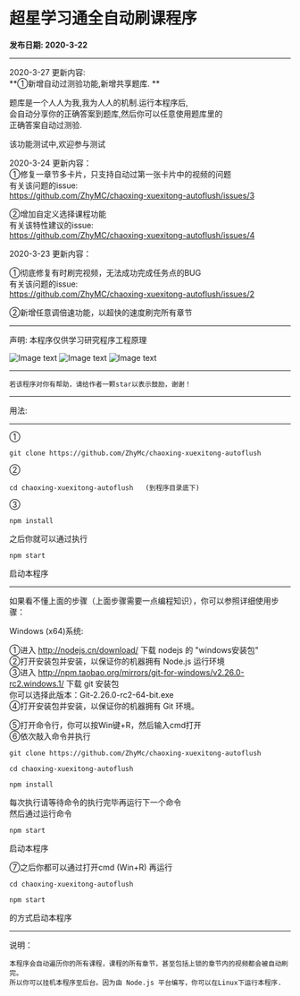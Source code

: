 # 超星学习通全自动刷课程序

**发布日期: 2020-3-22**

---
2020-3-27 更新内容:  
**①新增自动过测验功能,新增共享题库.  **
  
题库是一个人人为我,我为人人的机制.运行本程序后,  
会自动分享你的正确答案到题库,然后你可以任意使用题库里的  
正确答案自动过测验.  

该功能测试中,欢迎参与测试  
  
  
2020-3-24 更新内容：  
①修复一章节多卡片，只支持自动过第一张卡片中的视频的问题  
有关该问题的issue:  
https://github.com/ZhyMC/chaoxing-xuexitong-autoflush/issues/3  

②增加自定义选择课程功能  
有关该特性建议的issue:  
https://github.com/ZhyMC/chaoxing-xuexitong-autoflush/issues/4  
  
  
2020-3-23 更新内容：  
  
①彻底修复有时刷完视频，无法成功完成任务点的BUG  
有关该问题的issue:  
https://github.com/ZhyMC/chaoxing-xuexitong-autoflush/issues/2  
  
②新增任意调倍速功能，以超快的速度刷完所有章节  

---

声明: 本程序仅供学习研究程序工程原理

![Image text](https://raw.githubusercontent.com/ZhyMc/chaoxing-xuexitong-autoflush/master/imgs/chaoxing1.png)
![Image text](https://raw.githubusercontent.com/ZhyMc/chaoxing-xuexitong-autoflush/master/imgs/chaoxing3.png)
![Image text](https://raw.githubusercontent.com/ZhyMc/chaoxing-xuexitong-autoflush/master/imgs/chaoxing2.png)

---
```
若该程序对你有帮助，请给作者一颗star以表示鼓励，谢谢！
```

---

用法:

---

① 
```
git clone https://github.com/ZhyMc/chaoxing-xuexitong-autoflush
```
② 
```
cd chaoxing-xuexitong-autoflush   (到程序目录底下)
```
③
```
npm install
```

之后你就可以通过执行 

```
npm start 
```

启动本程序

---
如果看不懂上面的步骤（上面步骤需要一点编程知识），你可以参照详细使用步骤：  
  
Windows (x64)系统:  
  
①进入 http://nodejs.cn/download/ 下载 nodejs 的 "windows安装包"  
②打开安装包并安装，以保证你的机器拥有 Node.js 运行环境  
③进入 http://npm.taobao.org/mirrors/git-for-windows/v2.26.0-rc2.windows.1/ 下载 git 安装包  
你可以选择此版本：Git-2.26.0-rc2-64-bit.exe  
④打开安装包并安装，以保证你的机器拥有 Git 环境。  
  
⑤打开命令行，你可以按Win键+R，然后输入cmd打开  
⑥依次敲入命令并执行  
  
```
git clone https://github.com/ZhyMc/chaoxing-xuexitong-autoflush
```
```
cd chaoxing-xuexitong-autoflush
```
```
npm install
```
每次执行请等待命令的执行完毕再运行下一个命令  
然后通过运行命令  
```
npm start
```
启动本程序

⑦之后你都可以通过打开cmd (Win+R) 再运行  
```
cd chaoxing-xuexitong-autoflush
```
```
npm start
```
的方式启动本程序  
  
---
说明：
```
本程序会自动遍历你的所有课程，课程的所有章节，甚至包括上锁的章节内的视频都会被自动刷完。
所以你可以挂机本程序至后台。因为由 Node.js 平台编写，你可以在Linux下运行本程序.
```